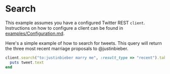 # Search

This example assumes you have a configured Twitter REST `client`. Instructions
on how to configure a client can be found in [examples/Configuration.md][cfg].

[cfg]: https://github.com/sferik/twitter/blob/master/examples/Configuration.md

Here's a simple example of how to search for tweets. This query will return the
three most recent marriage proposals to @justinbieber.

```ruby
client.search("to:justinbieber marry me", :result_type => "recent").take(3).each do |tweet|
  puts tweet.text
end
```
